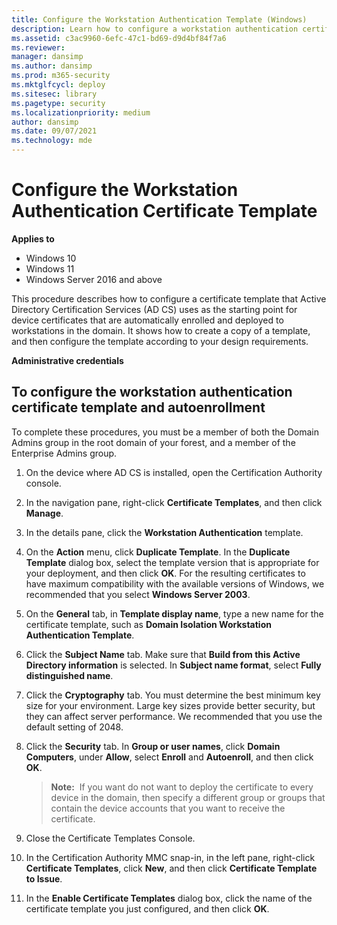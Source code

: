 ```yaml
---
title: Configure the Workstation Authentication Template (Windows)
description: Learn how to configure a workstation authentication certificate template, which is used for device certificates that are enrolled and deployed to workstations.
ms.assetid: c3ac9960-6efc-47c1-bd69-d9d4bf84f7a6
ms.reviewer: 
manager: dansimp
ms.author: dansimp
ms.prod: m365-security
ms.mktglfcycl: deploy
ms.sitesec: library
ms.pagetype: security
ms.localizationpriority: medium
author: dansimp
ms.date: 09/07/2021
ms.technology: mde
---
```


# Configure the Workstation Authentication Certificate Template

**Applies to**
-   Windows 10
-   Windows 11
-   Windows Server 2016 and above

This procedure describes how to configure a certificate template that Active Directory Certification Services (AD CS) uses as the starting point for device certificates that are automatically enrolled and deployed to workstations in the domain. It shows how to create a copy of a template, and then configure the template according to your design requirements.

**Administrative credentials**

## To configure the workstation authentication certificate template and autoenrollment
To complete these procedures, you must be a member of both the Domain Admins group in the root domain of your forest, and a member of the Enterprise Admins group.


1.  On the device where AD CS is installed, open the Certification Authority console.

2.  In the navigation pane, right-click **Certificate Templates**, and then click **Manage**.

3.  In the details pane, click the **Workstation Authentication** template.

4.  On the **Action** menu, click **Duplicate Template**. In the **Duplicate Template** dialog box, select the template version that is appropriate for your deployment, and then click **OK**. For the resulting certificates to have maximum compatibility with the available versions of Windows, we recommended that you select **Windows Server 2003**.

5.  On the **General** tab, in **Template display name**, type a new name for the certificate template, such as **Domain Isolation Workstation Authentication Template**.

6.  Click the **Subject Name** tab. Make sure that **Build from this Active Directory information** is selected. In **Subject name format**, select **Fully distinguished name**.

7.  Click the **Cryptography** tab. You must determine the best minimum key size for your environment. Large key sizes provide better security, but they can affect server performance. We recommended that you use the default setting of 2048.

8.  Click the **Security** tab. In **Group or user names**, click **Domain Computers**, under **Allow**, select **Enroll** and **Autoenroll**, and then click **OK**.

    >**Note:**  If you want do not want to deploy the certificate to every device in the domain, then specify a different group or groups that contain the device accounts that you want to receive the certificate.

9.  Close the Certificate Templates Console.

10. In the Certification Authority MMC snap-in, in the left pane, right-click **Certificate Templates**, click **New**, and then click **Certificate Template to Issue**.

11. In the **Enable Certificate Templates** dialog box, click the name of the certificate template you just configured, and then click **OK**.
